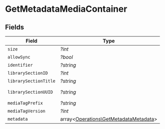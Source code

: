 # GetMetadataMediaContainer


## Fields

| Field                                                                                   | Type                                                                                    | Required                                                                                | Description                                                                             | Example                                                                                 |
| --------------------------------------------------------------------------------------- | --------------------------------------------------------------------------------------- | --------------------------------------------------------------------------------------- | --------------------------------------------------------------------------------------- | --------------------------------------------------------------------------------------- |
| `size`                                                                                  | *?int*                                                                                  | :heavy_minus_sign:                                                                      | N/A                                                                                     | 1                                                                                       |
| `allowSync`                                                                             | *?bool*                                                                                 | :heavy_minus_sign:                                                                      | N/A                                                                                     | true                                                                                    |
| `identifier`                                                                            | *?string*                                                                               | :heavy_minus_sign:                                                                      | N/A                                                                                     | com.plexapp.plugins.library                                                             |
| `librarySectionID`                                                                      | *?int*                                                                                  | :heavy_minus_sign:                                                                      | N/A                                                                                     | 1                                                                                       |
| `librarySectionTitle`                                                                   | *?string*                                                                               | :heavy_minus_sign:                                                                      | N/A                                                                                     | Movies                                                                                  |
| `librarySectionUUID`                                                                    | *?string*                                                                               | :heavy_minus_sign:                                                                      | N/A                                                                                     | cfc899d7-3000-46f6-8489-b9592714ada5                                                    |
| `mediaTagPrefix`                                                                        | *?string*                                                                               | :heavy_minus_sign:                                                                      | N/A                                                                                     | /system/bundle/media/flags/                                                             |
| `mediaTagVersion`                                                                       | *?int*                                                                                  | :heavy_minus_sign:                                                                      | N/A                                                                                     | 1698860922                                                                              |
| `metadata`                                                                              | array<[Operations\GetMetadataMetadata](../../Models/Operations/GetMetadataMetadata.md)> | :heavy_minus_sign:                                                                      | N/A                                                                                     |                                                                                         |